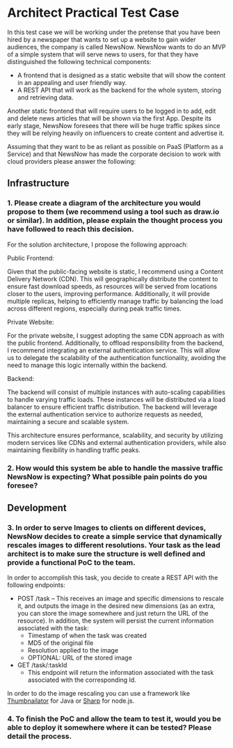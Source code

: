 
# Architect Practical Test Case

In this test case we will be working under the pretense that you have been hired by a newspaper that wants to set up a website to gain wider audiences, the company is called NewsNow. NewsNow wants to do an MVP of a simple system that will serve news to users, for that they have distinguished the following technical components:
- A frontend that is designed as a static website that will show the content in an appealing and user friendly way.
- A REST API that will work as the backend for the whole system, storing and retrieving data.
 
Another static frontend that will require users to be logged in to add, edit and delete news articles that will be shown via the first App. Despite its early stage, NewsNow foresees that there will be huge traffic spikes since they will be relying heavily on influencers to create content and advertise it.

Assuming that they want to be as reliant as possible on PaaS (Platform as a Service) and that NewsNow has made the corporate decision to work with cloud providers please answer the following:

## Infrastructure
### 1. Please create a diagram of the architecture you would propose to them (we recommend using a tool such as draw.io or similar). In addition, please explain the thought process you have followed to reach this decision.

For the solution architecture, I propose the following approach:

Public Frontend:

Given that the public-facing website is static, I recommend using a Content Delivery Network (CDN). This will geographically distribute the content to ensure fast download speeds, as resources will be served from locations closer to the users, improving performance. Additionally, it will provide multiple replicas, helping to efficiently manage traffic by balancing the load across different regions, especially during peak traffic times.

Private Website:

For the private website, I suggest adopting the same CDN approach as with the public frontend. Additionally, to offload responsibility from the backend, I recommend integrating an external authentication service. This will allow us to delegate the scalability of the authentication functionality, avoiding the need to manage this logic internally within the backend.

Backend:

The backend will consist of multiple instances with auto-scaling capabilities to handle varying traffic loads. These instances will be distributed via a load balancer to ensure efficient traffic distribution. The backend will leverage the external authentication service to authorize requests as needed, maintaining a secure and scalable system.

This architecture ensures performance, scalability, and security by utilizing modern services like CDNs and external authentication providers, while also maintaining flexibility in handling traffic peaks.

### 2. How would this system be able to handle the massive traffic NewsNow is expecting? What possible pain points do you foresee?
## Development
### 3. In order to serve Images to clients on different devices, NewsNow decides to create a simple service that dynamically rescales images to different resolutions. Your task as the lead architect is to make sure the structure is well defined and provide a functional PoC to the team.
In order to accomplish this task, you decide to create a REST API with the following endpoints:
- POST /task – This receives an image and specific dimensions to rescale it, and outputs the image in the desired new dimensions (as an extra, you can store the image somewhere and just return the URL of the resource). In addition, the system will persist the current information associated with the task:
    - Timestamp of when the task was created
    - MD5 of the original file
    - Resolution applied to the image
    - OPTIONAL: URL of the stored image
- GET /task/:taskId
    - This endpoint will return the information associated with the task associated with the corresponding Id.

In order to do the image rescaling you can use a framework like [Thumbnailator](https://github.com/coobird/thumbnailator) for Java or [Sharp](https://github.com/lovell/sharp) for node.js.
### 4. To finish the PoC and allow the team to test it, would you be able to deploy it somewhere where it can be tested? Please detail the process.